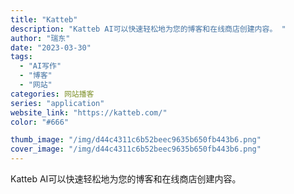 ```yaml
---
title: "Katteb"
description: "Katteb AI可以快速轻松地为您的博客和在线商店创建内容。 "
author: "瑞东"
date: "2023-03-30"
tags:
  - "AI写作"
  - "博客"
  - "网站"
categories: 网站播客
series: "application"
website_link: "https://katteb.com/"
color: "#666"

thumb_image: "/img/d44c4311c6b52beec9635b650fb443b6.png"
cover_image: "/img/d44c4311c6b52beec9635b650fb443b6.png"
---
```


Katteb AI可以快速轻松地为您的博客和在线商店创建内容。 
